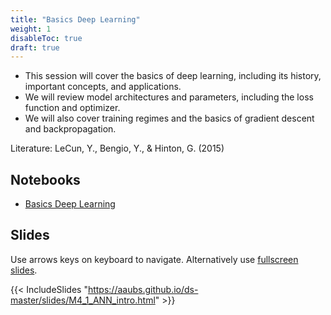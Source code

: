 ```yaml
---
title: "Basics Deep Learning"
weight: 1
disableToc: true
draft: true
---
```



* This session will cover the basics of deep learning, including its history, important concepts, and applications. 
* We will review model architectures and parameters, including the loss function and optimizer. 
* We will also cover training regimes and the basics of gradient descent and backpropagation.

Literature: LeCun, Y., Bengio, Y., & Hinton, G. (2015)

## Notebooks

* [Basics Deep Learning](https://colab.research.google.com/github/aaubs/ds-master/blob/main/slides/M4_1_ANN_intro.html)

## Slides

  Use arrows keys on keyboard to navigate. Alternatively use [fullscreen slides](https://aaubs.github.io/ds-master/slides/M4_1_ANN_intro.html).

{{< IncludeSlides "https://aaubs.github.io/ds-master/slides/M4_1_ANN_intro.html" >}}




   


